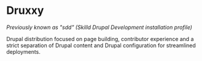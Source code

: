# Druxxy

_Previously known as "sdd" (Skilld Drupal Development installation profile)_

Drupal distribution focused on page building, contributor experience and a strict separation of Drupal content and Drupal configuration for streamlined deployments.

